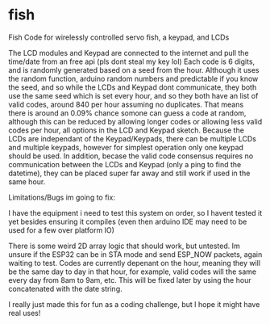 # fish
Fish Code for wirelessly controlled servo fish, a keypad, and LCDs

The LCD modules and Keypad are connected to the internet and pull the time/date from an free api (pls dont steal my key lol)
Each code is 6 digits, and is randomly generated based on a seed from the hour. Although it uses the random function, arduino random numbers and predictable if you know the seed, and so while the LCDs and Keypad dont communicate, they both use the same seed which is set every hour, and so they both have an list of valid codes, around 840 per hour assuming no duplicates. That means there is around an 0.09% chance somone can guess a code at random, although this can be reduced by allowing longer codes or allowing less valid codes per hour, all options in the LCD and Keypad sketch. Because the LCDs are independant of the Keypad/Keypads, there can be multiple LCDs and multiple keypads, however for simplest operation only one keypad should be used. In addition, becase the valid code consensus requires no communication between the LCDs and Keypad (only a ping to find the datetime), they can be placed super far away and still work if used in the same hour. 

Limitations/Bugs im going to fix:

I have the equipment i need to test this system on order, so I havent tested it yet besides ensuring it compiles (even then arduino IDE may need to be used for a few over platform IO)

There is some weird 2D array logic that should work, but untested.
Im unsure if the ESP32 can be in STA mode and send ESP_NOW packets, again waiting to test.
Codes are currently depenant on the hour, meaning they will be the same day to day in that hour, for example, valid codes will the same every day from 8am to 9am, etc. This will be fixed later by using the hour concatenated with the date string. 

I really just made this for fun as a coding challenge, but I hope it might have real uses!
